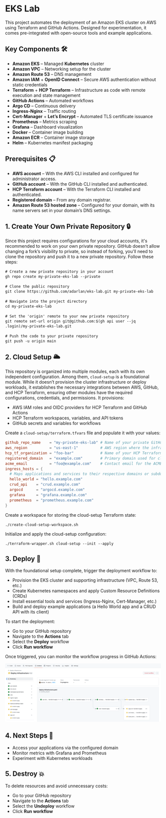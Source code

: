 # EKS Lab

This project automates the deployment of an Amazon EKS cluster on AWS using Terraform and GitHub Actions. Designed for experimentation, it comes pre-integrated with open-source tools and example applications.

## Key Components 🛠️

- __Amazon EKS__ – Managed __Kubernetes__ cluster
- __Amazon VPC__ – Networking setup for the cluster
- __Amazon Route 53__ – DNS management
- __Amazon IAM__ + __OpenID Connect__ – Secure AWS authentication without static credentials
- __Terraform__ + __HCP Terraform__ – Infrastructure as code with remote execution and state management
- __GitHub Actions__ – Automated workflows
- __Argo CD__ – Continuous delivery
- __Ingress-Nginx__ – Traffic routing
- __Cert-Manager__ + __Let’s Encrypt__ – Automated TLS certificate issuance
- __Prometheus__ – Metrics scraping
- __Grafana__ – Dashboard visualization
- __Docker__ – Container image building
- __Amazon ECR__ – Container image storage
- __Helm__ – Kubernetes manifest packaging

## Prerequisites 📋

- __AWS account__ – With the AWS CLI installed and configured for administrator access.
- __GitHub account__ – With the GitHub CLI installed and authenticated.
- __HCP Terraform account__ – With the Terraform CLI installed and authenticated.
- __Registered domain__ – From any domain registrar.
- __Amazon Route 53 hosted zone__ – Configured for your domain, with its name servers set in your domain’s DNS settings.

## 1. Create Your Own Private Repository 🔒

Since this project requires configurations for your cloud accounts, it's recommended to work on your own private repository. GitHub doesn't allow changing a fork’s visibility to private, so instead of forking, you'll need to clone the repository and push it to a new private repository. Follow these steps:

```shell
# Create a new private repository in your account
gh repo create my-private-eks-lab --private

# Clone the public repository
git clone https://github.com/adarlan/eks-lab.git my-private-eks-lab

# Navigate into the project directory
cd my-private-eks-lab

# Set the 'origin' remote to your new private repository
git remote set-url origin git@github.com:$(gh api user --jq .login)/my-private-eks-lab.git

# Push the code to your private repository
git push -u origin main
```

<!-- To pull updates from the public repository:

```shell
# Add the 'upstream' remote URL
git remote add upstream https://github.com/adarlan/eks-lab.git

# Set your private repository as default
gh repo set-default $(gh api user --jq .login)/my-private-eks-lab

# Fetch and merge updates
git fetch upstream
git merge upstream/main
``` -->

## 2. Cloud Setup 🌥️

This repository is organized into multiple modules, each with its own independent configuration. Among them, `cloud-setup` is a foundational module. While it doesn’t provision the cluster infrastructure or deploy workloads, it establishes the necessary integrations between AWS, GitHub, and HCP Terraform, ensuring other modules have the required configurations, credentials, and permissions. It provisions:

- AWS IAM roles and OIDC providers for HCP Terraform and GitHub Actions
- HCP Terraform workspaces, variables, and API tokens
- GitHub secrets and variables for workflows

Create a `cloud-setup/terraform.tfvars` file and populate it with your values:

```conf
github_repo_name    = "my-private-eks-lab" # Name of your private GitHub repository where the project is hosted.
aws_region          = "us-east-1"          # AWS region where the infrastructure will be deployed.
hcp_tf_organization = "foo-bar"            # Name of your HCP Terraform organization, matching the one in your HCP Terraform account.
registered_domain   = "example.com"        # Primary domain used for cluster ingress and DNS configurations.
acme_email          = "foo@example.com"    # Contact email for the ACME account, required for issuing TLS certificates via Let's Encrypt.
ingress_hosts = { 
  # Maps applications and services to their respective domains or subdomains, enabling ingress routing within the cluster.
  hello_world = "hello.example.com"
  crud_api    = "crud.example.com"
  argocd      = "argocd.example.com"
  grafana     = "grafana.example.com"
  prometheus  = "prometheus.example.com"
}
```

Create a workspace for storing the cloud-setup Terraform state:

```shell
./create-cloud-setup-workspace.sh
```

Initialize and apply the cloud-setup configuration:

```shell
./terraform-wrapper.sh cloud-setup --init --apply
```

## 3. Deploy 🚀

With the foundational setup complete, trigger the deployment workflow to:

- Provision the EKS cluster and supporting infrastructure (VPC, Route 53, etc.)
- Create Kubernetes namespaces and apply Custom Resource Definitions (CRDs)
- Install essential tools and services (Ingress-Nginx, Cert-Manager, etc.)
- Build and deploy example applications (a Hello World app and a CRUD API with its client)

To start the deployment:

- Go to your GitHub repository
- Navigate to the __Actions__ tab
- Select the __Deploy__ workflow
- Click __Run workflow__

Once triggered, you can monitor the workflow progress in GitHub Actions:

![Deploy Workflow](./docs/deploy-workflow.png)

## 4. Next Steps 🎯

- Access your applications via the configured domain
- Monitor metrics with Grafana and Prometheus
- Experiment with Kubernetes workloads

## 5. Destroy 💥

To delete resources and avoid unnecessary costs:

- Go to your GitHub repository
- Navigate to the __Actions__ tab
- Select the __Undeploy__ workflow
- Click __Run workflow__
